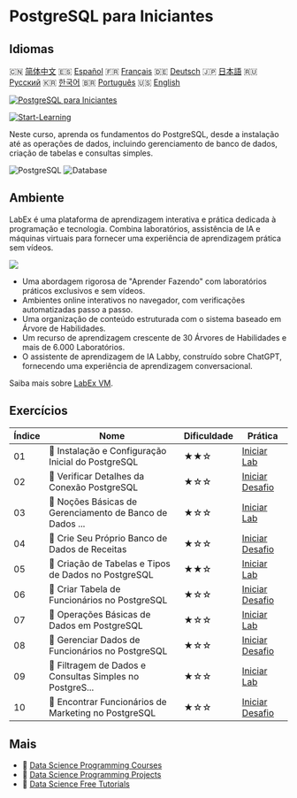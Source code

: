 # PostgreSQL para Iniciantes

## Idiomas

🇨🇳 [简体中文](README_zh.md) 🇪🇸 [Español](README_es.md) 🇫🇷 [Français](README_fr.md) 🇩🇪 [Deutsch](README_de.md) 🇯🇵 [日本語](README_ja.md) 🇷🇺 [Русский](README_ru.md) 🇰🇷 [한국어](README_ko.md) 🇧🇷 [Português](README_pt.md) 🇺🇸 [English](README.md) 

[![PostgreSQL para Iniciantes](https://cover-creator.labex.io/postgresql-for-beginners.png?lang=pt)](https://labex.io/pt/courses/postgresql-for-beginners)

[![Start-Learning](https://img.shields.io/badge/Start-Learning-whitesmoke?style=for-the-badge)](https://labex.io/pt/courses/postgresql-for-beginners)

Neste curso, aprenda os fundamentos do PostgreSQL, desde a instalação até as operações de dados, incluindo gerenciamento de banco de dados, criação de tabelas e consultas simples.

![PostgreSQL](https://img.shields.io/badge/PostgreSQL-whitesmoke?style=for-the-badge&logo=postgresql)
![Database](https://img.shields.io/badge/Database-whitesmoke?style=for-the-badge&logo=database)


## Ambiente

LabEx é uma plataforma de aprendizagem interativa e prática dedicada à programação e tecnologia. Combina laboratórios, assistência de IA e máquinas virtuais para fornecer uma experiência de aprendizagem prática sem vídeos.

![](https://tutorial-screenshot.getvm.io/images/vm-1725247253.png)

- Uma abordagem rigorosa de "Aprender Fazendo" com laboratórios práticos exclusivos e sem vídeos.
- Ambientes online interativos no navegador, com verificações automatizadas passo a passo.
- Uma organização de conteúdo estruturada com o sistema baseado em Árvore de Habilidades.
- Um recurso de aprendizagem crescente de 30 Árvores de Habilidades e mais de 6.000 Laboratórios.
- O assistente de aprendizagem de IA Labby, construído sobre ChatGPT, fornecendo uma experiência de aprendizagem conversacional.

Saiba mais sobre [LabEx VM](https://support.labex.io/using-labex/virtual-machine).

## Exercícios

|   Índice | Nome                                                     | Dificuldade   | Prática                                                                                                                                   |
|----------|----------------------------------------------------------|---------------|-------------------------------------------------------------------------------------------------------------------------------------------|
|       01 | 📖 Instalação e Configuração Inicial do PostgreSQL       | ★★☆           | <a target='_blank' href='https://labex.io/pt/tutorials/postgresql-installation-and-initial-setup-of-postgresql-550900'>Iniciar Lab</a>    |
|       02 | 🎯 Verificar Detalhes da Conexão PostgreSQL              | ★☆☆           | <a target='_blank' href='https://labex.io/pt/tutorials/postgresql-verify-postgresql-connection-details-551083'>Iniciar Desafio</a>        |
|       03 | 📖 Noções Básicas de Gerenciamento de Banco de Dados ... | ★☆☆           | <a target='_blank' href='https://labex.io/pt/tutorials/postgresql-database-management-basics-with-postgresql-550899'>Iniciar Lab</a>      |
|       04 | 🎯 Crie Seu Próprio Banco de Dados de Receitas           | ★☆☆           | <a target='_blank' href='https://labex.io/pt/tutorials/postgresql-create-your-own-recipe-database-551100'>Iniciar Desafio</a>             |
|       05 | 📖 Criação de Tabelas e Tipos de Dados no PostgreSQL     | ★★☆           | <a target='_blank' href='https://labex.io/pt/tutorials/postgresql-postgresql-table-creation-and-data-types-550901'>Iniciar Lab</a>        |
|       06 | 🎯 Criar Tabela de Funcionários no PostgreSQL            | ★☆☆           | <a target='_blank' href='https://labex.io/pt/tutorials/postgresql-create-employee-table-in-postgresql-551115'>Iniciar Desafio</a>         |
|       07 | 📖 Operações Básicas de Dados em PostgreSQL              | ★☆☆           | <a target='_blank' href='https://labex.io/pt/tutorials/postgresql-basic-data-operations-in-postgresql-550897'>Iniciar Lab</a>             |
|       08 | 🎯 Gerenciar Dados de Funcionários no PostgreSQL         | ★☆☆           | <a target='_blank' href='https://labex.io/pt/tutorials/postgresql-manage-employee-data-in-postgresql-551130'>Iniciar Desafio</a>          |
|       09 | 📖 Filtragem de Dados e Consultas Simples no PostgreS... | ★☆☆           | <a target='_blank' href='https://labex.io/pt/tutorials/postgresql-data-filtering-and-simple-queries-in-postgresql-550898'>Iniciar Lab</a> |
|       10 | 🎯 Encontrar Funcionários de Marketing no PostgreSQL     | ★☆☆           | <a target='_blank' href='https://labex.io/pt/tutorials/postgresql-find-marketing-employees-in-postgresql-551146'>Iniciar Desafio</a>      |

## Mais

- 🔗 [Data Science Programming Courses](https://github.com/labex-labs/awesome-programming-courses)
- 🔗 [Data Science Programming Projects](https://github.com/labex-labs/awesome-programming-projects)
- 🔗 [Data Science Free Tutorials](https://github.com/labex-labs/data-science-free-tutorials)


